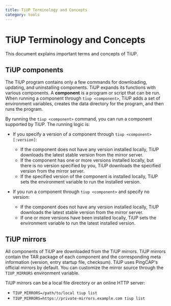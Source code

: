 ```yaml
---
title: TiUP Terminology and Concepts
category: tools
---
```


# TiUP Terminology and Concepts

This document explains important terms and concepts of TiUP.

## TiUP components

The TiUP program contains only a few commands for downloading, updating, and uninstalling components. TiUP expands its functions with various components. A **component** is a program or script that can be run. When running a component through `tiup <component>`, TiUP adds a set of environment variables, creates the data directory for the program, and then runs the program.

By running the `tiup <component>` command, you can run a component supported by TiUP. The running logic is:

+ If you specify a version of a component through `tiup <component>[:version]`:

    - If the component does not have any version installed locally, TiUP downloads the latest stable version from the mirror server.
    - If the component has one or more versions installed locally, but there is no version specified by you, TiUP downloads the specified version from the mirror server.
    - If the specified version of the component is installed locally, TiUP sets the environment variable to run the installed version.

+ If you run a component through `tiup <component>` and specify no version:

    - If the component does not have any version installed locally, TiUP downloads the latest stable version from the mirror server.
    - If one or more versions have been installed locally, TiUP sets the environment variable to run the latest installed version.

## TiUP mirrors

All components of TiUP are downloaded from the TiUP mirrors. TiUP mirrors contain the TAR package of each component and the corresponding meta information (version, entry startup file, checksum). TiUP uses PingCAP's official mirrors by default. You can customize the mirror source through the `TIUP_MIRRORS` environment variable.

TiUP mirrors can be a local file directory or an online HTTP server:

+ `TIUP_MIRRORS=/path/to/local tiup list`
+ `TIUP_MIRRORS=https://private-mirrors.example.com tiup list`
